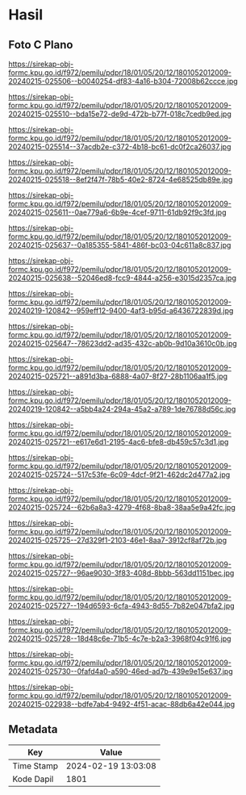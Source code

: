 # Hasil

## Foto C Plano

https://sirekap-obj-formc.kpu.go.id/f972/pemilu/pdpr/18/01/05/20/12/1801052012009-20240215-025506--b0040254-df83-4a16-b304-72008b62ccce.jpg

https://sirekap-obj-formc.kpu.go.id/f972/pemilu/pdpr/18/01/05/20/12/1801052012009-20240215-025510--bda15e72-de9d-472b-b77f-018c7cedb9ed.jpg

https://sirekap-obj-formc.kpu.go.id/f972/pemilu/pdpr/18/01/05/20/12/1801052012009-20240215-025514--37acdb2e-c372-4b18-bc61-dc0f2ca26037.jpg

https://sirekap-obj-formc.kpu.go.id/f972/pemilu/pdpr/18/01/05/20/12/1801052012009-20240215-025518--8ef2f47f-78b5-40e2-8724-4e68525db89e.jpg

https://sirekap-obj-formc.kpu.go.id/f972/pemilu/pdpr/18/01/05/20/12/1801052012009-20240215-025611--0ae779a6-6b9e-4cef-9711-61db92f9c3fd.jpg

https://sirekap-obj-formc.kpu.go.id/f972/pemilu/pdpr/18/01/05/20/12/1801052012009-20240215-025637--0a185355-5841-486f-bc03-04c611a8c837.jpg

https://sirekap-obj-formc.kpu.go.id/f972/pemilu/pdpr/18/01/05/20/12/1801052012009-20240215-025638--52046ed8-fcc9-4844-a256-e3015d2357ca.jpg

https://sirekap-obj-formc.kpu.go.id/f972/pemilu/pdpr/18/01/05/20/12/1801052012009-20240219-120842--959eff12-9400-4af3-b95d-a6436722839d.jpg

https://sirekap-obj-formc.kpu.go.id/f972/pemilu/pdpr/18/01/05/20/12/1801052012009-20240215-025647--78623dd2-ad35-432c-ab0b-9d10a3610c0b.jpg

https://sirekap-obj-formc.kpu.go.id/f972/pemilu/pdpr/18/01/05/20/12/1801052012009-20240215-025721--a891d3ba-6888-4a07-8f27-28b1106aa1f5.jpg

https://sirekap-obj-formc.kpu.go.id/f972/pemilu/pdpr/18/01/05/20/12/1801052012009-20240219-120842--a5bb4a24-294a-45a2-a789-1de76788d56c.jpg

https://sirekap-obj-formc.kpu.go.id/f972/pemilu/pdpr/18/01/05/20/12/1801052012009-20240215-025721--e617e6d1-2195-4ac6-bfe8-db459c57c3d1.jpg

https://sirekap-obj-formc.kpu.go.id/f972/pemilu/pdpr/18/01/05/20/12/1801052012009-20240215-025724--517c53fe-6c09-4dcf-9f21-462dc2d477a2.jpg

https://sirekap-obj-formc.kpu.go.id/f972/pemilu/pdpr/18/01/05/20/12/1801052012009-20240215-025724--62b6a8a3-4279-4f68-8ba8-38aa5e9a42fc.jpg

https://sirekap-obj-formc.kpu.go.id/f972/pemilu/pdpr/18/01/05/20/12/1801052012009-20240215-025725--27d329f1-2103-46e1-8aa7-3912cf8af72b.jpg

https://sirekap-obj-formc.kpu.go.id/f972/pemilu/pdpr/18/01/05/20/12/1801052012009-20240215-025727--96ae9030-3f83-408d-8bbb-563dd1151bec.jpg

https://sirekap-obj-formc.kpu.go.id/f972/pemilu/pdpr/18/01/05/20/12/1801052012009-20240215-025727--194d6593-6cfa-4943-8d55-7b82e047bfa2.jpg

https://sirekap-obj-formc.kpu.go.id/f972/pemilu/pdpr/18/01/05/20/12/1801052012009-20240215-025728--18d48c6e-71b5-4c7e-b2a3-3968f04c91f6.jpg

https://sirekap-obj-formc.kpu.go.id/f972/pemilu/pdpr/18/01/05/20/12/1801052012009-20240215-025730--0fafd4a0-a590-46ed-ad7b-439e9e15e637.jpg

https://sirekap-obj-formc.kpu.go.id/f972/pemilu/pdpr/18/01/05/20/12/1801052012009-20240215-022938--bdfe7ab4-9492-4f51-acac-88db6a42e044.jpg


## Metadata

| Key        | Value               |
| ---------- | ------------------- |
| Time Stamp | 2024-02-19 13:03:08 |
| Kode Dapil | 1801                |



